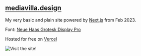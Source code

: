 ## [mediavilla.design](http://mediavilla.design)

My very basic and plain site powered by [Next.js](https://nextjs.org/) from Feb 2023.

Font: [Neue Haas Grotesk Display Pro](https://fonts.adobe.com/fonts/neue-haas-grotesk)

Hosted for free on [Vercel](https://vercel.com)

![Visit the site!](https://mediavilla.design/logo.svg)
